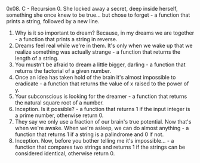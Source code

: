 0x08. C - Recursion
0. She locked away a secret, deep inside herself, something she once knew to be true... but chose to forget - a function that prints a string, followed by a new line.
1. Why is it so important to dream? Because, in my dreams we are together - a function that prints a string in reverse.
2. Dreams feel real while we're in them. It's only when we wake up that we realize something was actually strange - a function that returns the length of a string.
3. You mustn't be afraid to dream a little bigger, darling - a function that returns the factorial of a given number.
4. Once an idea has taken hold of the brain it's almost impossible to eradicate - a function that returns the value of x raised to the power of y.
5. Your subconscious is looking for the dreamer - a function that returns the natural square root of a number.
6. Inception. Is it possible? - a function that returns 1 if the input integer is a prime number, otherwise return 0.
7. They say we only use a fraction of our brain's true potential. Now that's when we're awake. When we're asleep, we can do almost anything - a function that returns 1 if a string is a palindrome and 0 if not.
8. Inception. Now, before you bother telling me it's impossible... -   a function that compares two strings and returns 1 if the strings can be considered identical, otherwise return 0.
